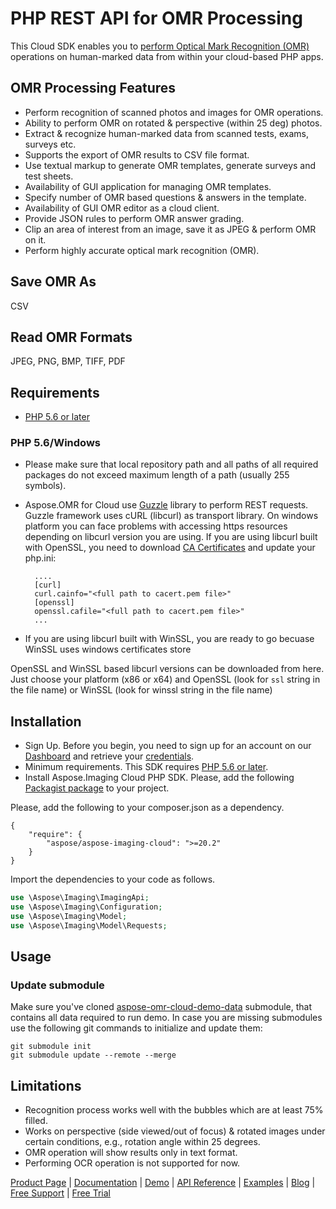 # PHP REST API for OMR Processing

This Cloud SDK enables you to [perform Optical Mark Recognition (OMR)](https://products.aspose.cloud/omr/net) operations on human-marked data from within your cloud-based PHP apps.

## OMR Processing Features

- Perform recognition of scanned photos and images for OMR operations.
- Ability to perform OMR on rotated & perspective (within 25 deg) photos.
- Extract & recognize human-marked data from scanned tests, exams, surveys etc.
- Supports the export of OMR results to CSV file format.
- Use textual markup to generate OMR templates, generate surveys and test sheets.
- Availability of GUI application for managing OMR templates.
- Specify number of OMR based questions & answers in the template.
- Availability of GUI OMR editor as a cloud client.
- Provide JSON rules to perform OMR answer grading.
- Clip an area of interest from an image, save it as JPEG & perform OMR on it.
- Perform highly accurate optical mark recognition (OMR).

## Save OMR As

CSV

## Read OMR Formats

JPEG, PNG, BMP, TIFF, PDF

## Requirements

- [PHP 5.6 or later](https://www.php.net/releases/)

### PHP 5.6/Windows

- Please make sure that local repository path and all paths of all required packages do not exceed maximum length of a path (usually 255 symbols).
- Aspose.OMR for Cloud use [Guzzle](http://guzzle3.readthedocs.io/getting-started/overview.html) library to perform REST requests. Guzzle framework uses cURL (libcurl) as transport library. On windows platform you can face problems with accessing https resources depending on libcurl version you are using.
        If you are using libcurl built with OpenSSL, you need to download [CA Certificates](https://curl.haxx.se/docs/caextract.html) and update your php.ini:
  
  ```curl
    ....
    [curl]
    curl.cainfo="<full path to cacert.pem file>"
    [openssl]
    openssl.cafile="<full path to cacert.pem file>"
    ...
  ```

- If you are using libcurl built with WinSSL, you are ready to go becuase WinSSL uses windows certificates store

OpenSSL and WinSSL based libcurl versions can be downloaded from here. Just choose your platform (x86 or x64) and OpenSSL (look for `ssl` string in the file name) or WinSSL (look for winssl string in the file name)

## Installation

- Sign Up. Before you begin, you need to sign up for an account on our [Dashboard](https://dashboard.aspose.cloud/) and retrieve your [credentials](https://dashboard.aspose.cloud/#/apps).
- Minimum requirements. This SDK requires [PHP 5.6 or later](https://www.php.net/releases/).
- Install Aspose.Imaging Cloud PHP SDK. Please, add the following [Packagist package](https://packagist.org/packages/aspose/aspose-imaging-cloud) to your project.

Please, add the following to your composer.json as a dependency.

```console
{
    "require": {
        "aspose/aspose-imaging-cloud": ">=20.2"
    }
}
```

Import the dependencies to your code as follows.

```php
use \Aspose\Imaging\ImagingApi;
use \Aspose\Imaging\Configuration;
use \Aspose\Imaging\Model;
use \Aspose\Imaging\Model\Requests;
```

## Usage

### Update submodule

Make sure you've cloned [aspose-omr-cloud-demo-data](https://github.com/aspose-omr-cloud/aspose-omr-cloud-demo-data) submodule, that contains all data required to run demo. In case you are missing submodules use the following git commands to initialize and update them:

```console
git submodule init
git submodule update --remote --merge
```

## Limitations

- Recognition process works well with the bubbles which are at least 75% filled.
- Works on perspective (side viewed/out of focus) & rotated images under certain conditions, e.g., rotation angle within 25 degrees.
- OMR operation will show results only in text format.
- Performing OCR operation is not supported for now.

[Product Page](https://products.aspose.cloud/omr/net) | [Documentation](https://docs.aspose.cloud/display/omrcloud/Home) | [Demo](https://products.aspose.app/omr/family) | [API Reference](https://apireference.aspose.cloud/omr/) | [Examples](https://github.com/aspose-omr-cloud) | [Blog](https://blog.aspose.cloud/category/omr/) | [Free Support](https://forum.aspose.cloud/c/omr) | [Free Trial](https://dashboard.aspose.cloud/#/apps)
